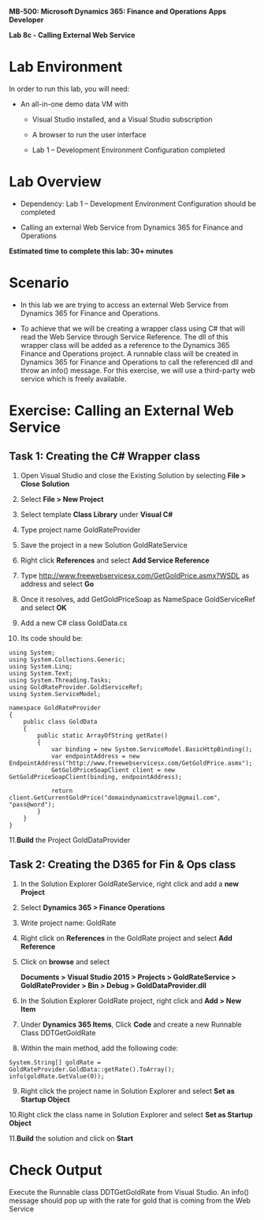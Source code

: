 **MB-500: Microsoft Dynamics 365: Finance and Operations Apps Developer**

**Lab 8c - Calling External Web Service**

Lab Environment
===============

In order to run this lab, you will need:

-   An all-in-one demo data VM with

    -   Visual Studio installed, and a Visual Studio subscription

    -   A browser to run the user interface

    -   Lab 1 – Development Environment Configuration completed

Lab Overview
============

-   Dependency: Lab 1 – Development Environment Configuration should be
    completed

-   Calling an external Web Service from Dynamics 365 for Finance and Operations

**Estimated time to complete this lab: 30+ minutes**

Scenario
========

-   In this lab we are trying to access an external Web Service from Dynamics
    365 for Finance and Operations.

-   To achieve that we will be creating a wrapper class using C\# that will read
    the Web Service through Service Reference. The dll of this wrapper class
    will be added as a reference to the Dynamics 365 Finance and Operations
    project. A runnable class will be created in Dynamics 365 for Finance and
    Operations to call the referenced dll and throw an info() message. For this
    exercise, we will use a third-party web service which is freely available.

Exercise: Calling an External Web Service 
==========================================

Task 1: Creating the C\# Wrapper class
--------------------------------------

1.  Open Visual Studio and close the Existing Solution by selecting **File \>
    Close Solution**

2.  Select **File \> New Project**

3.  Select template **Class Library** under **Visual C\#**

4.  Type project name GoldRateProvider

5.  Save the project in a new Solution GoldRateService

6.  Right click **References** and select **Add Service Reference**

7.  Type <http://www.freewebservicesx.com/GetGoldPrice.asmx?WSDL> as address and
    select **Go**

8.  Once it resolves, add GetGoldPriceSoap as NameSpace GoldServiceRef and
    select **OK**

9.  Add a new C\# class GoldData.cs

10. Its code should be:

<pre><code>using System;
using System.Collections.Generic;
using System.Linq;
using System.Text;
using System.Threading.Tasks;
using GoldRateProvider.GoldServiceRef;
using System.ServiceModel;

namespace GoldRateProvider
{
    public class GoldData
    {
        public static ArrayOfString getRate()
        {
            var binding = new System.ServiceModel.BasicHttpBinding();
            var endpointAddress = new EndpointAddress("http://www.freewebservicesx.com/GetGoldPrice.asmx");
            GetGoldPriceSoapClient client = new GetGoldPriceSoapClient(binding, endpointAddress);

            return client.GetCurrentGoldPrice("domaindynamicstravel@gmail.com", "pass@word");
        }
    }
}
</code></pre>

11.**Build** the Project GoldDataProvider

Task 2: Creating the D365 for Fin & Ops class
---------------------------------------------

1.  In the Solution Explorer GoldRateService, right click and add a **new
    Project**

2.  Select **Dynamics 365 \> Finance Operations**

3.  Write project name: GoldRate

4.  Right click on **References** in the GoldRate project and select **Add
    Reference**

5.  Click on **browse** and select

    **Documents \> Visual Studio 2015 \> Projects \> GoldRateService \>
    GoldRateProvider \> Bin \> Debug \> GoldDataProvider.dll**

6.  In the Solution Explorer GoldRate project, right click and **Add \> New
    Item**

7.  Under **Dynamics 365 Items**, Click **Code** and create a new Runnable Class
    DDTGetGoldRate

8.  Within the main method, add the following code:

<pre><code>System.String[] goldRate = GoldRateProvider.GoldData::getRate().ToArray();
info(goldRate.GetValue(0));
</code></pre>


9. Right click the project name in Solution Explorer and select **Set as
    Startup Object**

10.Right click the class name in Solution Explorer and select **Set as Startup
    Object**

11.**Build** the solution and click on **Start**

Check Output
============

Execute the Runnable class DDTGetGoldRate from Visual Studio. An info() message
should pop up with the rate for gold that is coming from the Web Service
